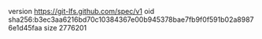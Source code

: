 version https://git-lfs.github.com/spec/v1
oid sha256:b3ec3aa6216bd70c10384367e00b945378bae7fb9f0f591b02a89876e1d45faa
size 2776201
